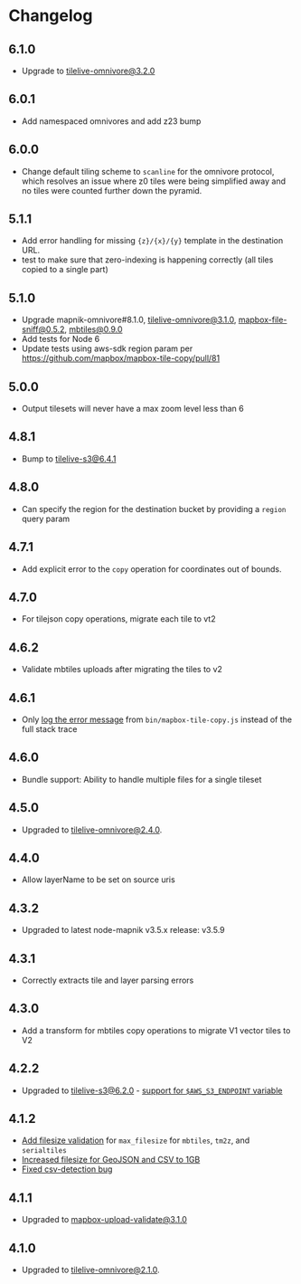 # Changelog

## 6.1.0

- Upgrade to tilelive-omnivore@3.2.0

## 6.0.1

- Add namespaced omnivores and add z23 bump

## 6.0.0

- Change default tiling scheme to `scanline` for the omnivore protocol, which resolves an issue where z0 tiles were being simplified away and no tiles were counted further down the pyramid.

## 5.1.1

- Add error handling for missing `{z}/{x}/{y}` template in the destination URL.
- test to make sure that zero-indexing is happening correctly (all tiles copied to a single part)

## 5.1.0

- Upgrade mapnik-omnivore#8.1.0, tilelive-omnivore@3.1.0, mapbox-file-sniff@0.5.2, mbtiles@0.9.0
- Add tests for Node 6
- Update tests using aws-sdk region param per https://github.com/mapbox/mapbox-tile-copy/pull/81

## 5.0.0

- Output tilesets will never have a max zoom level less than 6

## 4.8.1

- Bump to tilelive-s3@6.4.1

## 4.8.0

- Can specify the region for the destination bucket by providing a `region` query param

## 4.7.1

- Add explicit error to the `copy` operation for coordinates out of bounds.

## 4.7.0

- For tilejson copy operations, migrate each tile to vt2

## 4.6.2

- Validate mbtiles uploads after migrating the tiles to v2

## 4.6.1

- Only [log the error message](https://github.com/mapbox/mapbox-tile-copy/pull/70) from `bin/mapbox-tile-copy.js` instead of the full stack trace

## 4.6.0

- Bundle support: Ability to handle multiple files for a single tileset

## 4.5.0

- Upgraded to tilelive-omnivore@2.4.0.

## 4.4.0

- Allow layerName to be set on source uris

## 4.3.2

- Upgraded to latest node-mapnik v3.5.x release: v3.5.9

## 4.3.1

- Correctly extracts tile and layer parsing errors

## 4.3.0

- Add a transform for mbtiles copy operations to migrate V1 vector tiles to V2

## 4.2.2

- Upgraded to tilelive-s3@6.2.0 - [support for `$AWS_S3_ENDPOINT` variable](https://github.com/mapbox/tilelive-s3/pull/79)

## 4.1.2

- [Add filesize validation](https://github.com/mapbox/mapbox-upload-limits/pull/5) for `max_filesize` for `mbtiles`, `tm2z`, and `serialtiles`
- [Increased filesize for GeoJSON and CSV to 1GB](https://github.com/mapbox/mapbox-upload-limits/pull/7)
- [Fixed csv-detection bug](https://github.com/mapbox/mapbox-file-sniff/pull/37/files)

## 4.1.1

- Upgraded to mapbox-upload-validate@3.1.0

## 4.1.0

- Upgraded to tilelive-omnivore@2.1.0.
